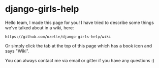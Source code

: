 # django-girls-help

Hello team, I made this page for you!
I have tried to describe some things we've talked about in a wiki, here:

    https://github.com/ozette/django-girls-help/wiki

Or simply click the tab at the top of this page which has a book icon and says "Wiki".

You can always contact me via email or gitter if you have any questions :)
